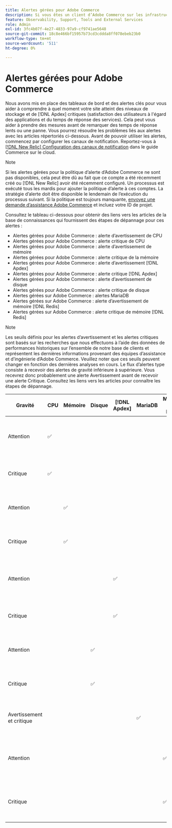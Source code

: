 ```yaml
---
title: Alertes gérées pour Adobe Commerce
description: Si vous êtes un client d’Adobe Commerce sur les infrastructures cloud Pro Planifier l’architecture , vous pouvez utiliser des alertes gérées pour connaître l’intégrité de votre site. Si vous êtes un client d’Adobe Commerce sur l’architecture du plan de démarrage d’infrastructure cloud, vous ne recevrez des alertes que pour les conditions de taux d’erreur  [!DNL Apdex]  et .
feature: Observability, Support, Tools and External Services
role: Admin
exl-id: 3fc4b07f-4e27-4833-97a9-cf9741ae5648
source-git-commit: 18c8e466bf15957b73cd3cddda8ff078ebeb23b0
workflow-type: tm+mt
source-wordcount: '511'
ht-degree: 0%

---
```


# Alertes gérées pour Adobe Commerce


Nous avons mis en place des tableaux de bord et des alertes clés pour vous aider à comprendre à quel moment votre site atteint des niveaux de stockage et de [!DNL Apdex] critiques (satisfaction des utilisateurs à l&#39;égard des applications et du temps de réponse des services). Cela peut vous aider à prendre des mesures avant de remarquer des temps de réponse lents ou une panne. Vous pourrez résoudre les problèmes liés aux alertes avec les articles répertoriés ci-dessous. Avant de pouvoir utiliser les alertes, commencez par configurer les canaux de notification. Reportez-vous à [[!DNL New Relic] Configuration des canaux de notification](https://experienceleague.adobe.com/en/docs/commerce-on-cloud/user-guide/monitor/new-relic/new-relic-service) dans le guide Commerce sur le cloud.

>[!NOTE]
>
>Si les alertes gérées pour la politique d’alerte d’Adobe Commerce ne sont pas disponibles, cela peut être dû au fait que ce compte a été récemment créé ou [!DNL New Relic] avoir été récemment configuré. Un processus est exécuté tous les mardis pour ajouter la politique d’alerte à ces comptes. La stratégie d’alerte doit être disponible le lendemain de l’exécution du processus suivant. Si la politique est toujours manquante, [envoyez une demande d’assistance Adobe Commerce](https://experienceleague.adobe.com/en/docs/commerce-knowledge-base/kb/help-center-guide/magento-help-center-user-guide#support-case) et incluez votre ID de projet.

Consultez le tableau ci-dessous pour obtenir des liens vers les articles de la base de connaissances qui fournissent des étapes de dépannage pour ces alertes :

* Alertes gérées pour Adobe Commerce : alerte d’avertissement de CPU
* Alertes gérées pour Adobe Commerce : alerte critique de CPU
* Alertes gérées pour Adobe Commerce : alerte d’avertissement de mémoire
* Alertes gérées pour Adobe Commerce : alerte critique de la mémoire
* Alertes gérées pour Adobe Commerce : alerte d’avertissement [!DNL Apdex]
* Alertes gérées pour Adobe Commerce : alerte critique [!DNL Apdex]
* Alertes gérées pour Adobe Commerce : alerte d’avertissement de disque
* Alertes gérées pour Adobe Commerce : alerte critique de disque
* Alertes gérées sur Adobe Commerce : alertes MariaDB
* Alertes gérées sur Adobe Commerce : alerte d’avertissement de mémoire [!DNL Redis]
* Alertes gérées sur Adobe Commerce : alerte critique de mémoire [!DNL Redis]

>[!NOTE]
>
>Les seuils définis pour les alertes d’avertissement et les alertes critiques sont basés sur les recherches que nous effectuons à l’aide des données de performances historiques sur l’ensemble de notre base de clients et représentent les dernières informations provenant des équipes d’assistance et d’ingénierie d’Adobe Commerce. Veuillez noter que ces seuils peuvent changer en fonction des dernières analyses en cours. Le flux d’alertes type consiste à recevoir des alertes de gravité inférieure à supérieure. Vous recevrez donc probablement une alerte Avertissement avant de recevoir une alerte Critique. Consultez les liens vers les articles pour connaître les étapes de dépannage.

| Gravité | CPU | Mémoire | Disque | [!DNL Apdex] | MariaDB | Mémoire [!DNL Redis] | Article de dépannage |
|----------|-----|--------|------|-------|---------|--------------|-------------------------|
| Attention | ✅ |        |      |       |         |              | [Alertes gérées pour Adobe Commerce : alerte d’avertissement de CPU](managed-alerts-for-magento-commerce-cpu-warning-alert.md) |
| Critique | ✅ |        |      |       |         |              | [Alertes gérées pour Adobe Commerce : alerte critique de CPU](managed-alerts-on-magento-commerce-cpu-critical-alert.md) |
| Attention |     | ✅ |      |       |         |              | [Alertes gérées pour Adobe Commerce : alerte de mémoire](managed-alerts-for-magento-commerce-memory-warning-alert.md) |
| Critique |     | ✅ |      |       |         |              | [Alertes gérées pour Adobe Commerce : alerte critique de la mémoire](managed-alerts-on-magento-commerce-memory-critical-alert.md) |
| Attention |     |        |      | ✅ |         |              | [Alertes gérées pour Adobe Commerce: [!DNL Apdex] alerte d’avertissement](managed-alerts-for-magento-commerce-apdex-warning-alert.md) |
| Critique |     |        |      | ✅ |         |              | [Alertes gérées pour Adobe Commerce: [!DNL Apdex] alerte critique](managed-alerts-for-magento-commerce-apdex-critical-alert.md) |
| Attention |     |        | ✅ |       |         |              | [Alertes gérées pour Adobe Commerce : alerte de disque](managed-alerts-for-magento-commerce-disk-warning-alert.md) |
| Critique |     |        | ✅ |       |         |              | [Alertes gérées pour Adobe Commerce : alerte critique de disque](managed-alerts-for-magento-commerce-disk-critical-alert.md) |
| Avertissement et critique |     |        |      |       | ✅ |              | [Alertes gérées sur Adobe Commerce : alertes MariaDB](managed-alerts-on-magento-commerce-mariadb-alerts.md) |
| Attention |     |        |      |       |         | ✅ | [Alertes gérées sur Adobe Commerce: [!DNL Redis] alerte d’avertissement de mémoire](managed-alerts-on-magento-commerce-redis-memory-warning-alert.md) |
| Critique |     |        |      |       |         | ✅ | [Alertes gérées sur Adobe Commerce: [!DNL Redis] alerte critique de mémoire](managed-alerts-on-magento-commerce-redis-memory-critical-alert.md) |
